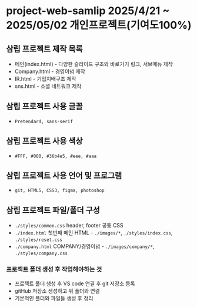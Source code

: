 # project-web-samlip 2025/4/21 ~ 2025/05/02 **개인프로젝트(기여도100%)**
## 삼립 프로젝트 제작 목록
* 메인(index.html) - 다양한 슬라이드 구조와 바로가기 링크, 서브메뉴 제작
* Company.html - 경영이념 제작
* IR.html - 기업지배구조 제작
* sns.html - 소셜 네트워크 제작
## 삼립 프로젝트 사용 글꼴
* `Pretendard, sans-serif`
## 삼립 프로젝트 사용 색상
* `#FFF, #000, #36b4e5, #eee, #aaa`
## 삼립 프로젝트 사용 언어 및 프로그램
* `git, HTML5, CSS3, figma, photoshop`
## 삼립 프로젝트 파일/폴더 구성
* `./styles/common.css` header, footer 공통 CSS
* `./index.html` 첫번째 메인 HTML - `./images/*`, `./styles/index.css`, `./styles/reset.css`
* `./company.html` COMPANY/경영이념 - `./images/company/*`, `./styles/company.css`
### 프로젝트 폴더 생성 후 작업해야하는 것
* 프로젝트 폴더 생성 후 VS code 연결 후 git 저장소 등록
* gitHub 저장소 생성하고 위 폴더와 연결
* 기본적인 폴더와 파일들 생성 후 정리